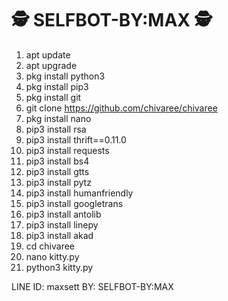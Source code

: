 # 🕵 SELFBOT-BY:MAX 🕵

1. apt update
2. apt upgrade
3. pkg install python3
4. pkg install pip3
5. pkg install git
6. git clone https://github.com/chivaree/chivaree
7. pkg install nano
8. pip3 install rsa
9. pip3 install thrift==0.11.0
10. pip3 install requests
11. pip3 install bs4
12. pip3 install gtts
13. pip3 install pytz
14. pip3 install humanfriendly
15. pip3 install googletrans
16. pip3 install antolib
17. pip3 install linepy
18. pip3 install akad
19. cd chivaree
20. nano kitty.py
21. python3 kitty.py

LINE ID: maxsett
BY: SELFBOT-BY:MAX
